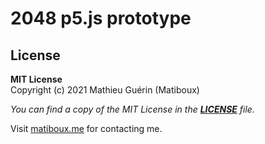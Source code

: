 # 2048 p5.js prototype

## License

**MIT License**  
Copyright (c) 2021 Mathieu Guérin (Matiboux)

*You can find a copy of the MIT License in the [**LICENSE**](LICENSE) file.*

Visit [matiboux.me](https://matiboux.me/) for contacting me.
